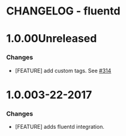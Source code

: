 # CHANGELOG - fluentd

1.0.00Unreleased
==================

### Changes

* [FEATURE] add custom tags. See [#314][]


1.0.003-22-2017
==================

### Changes

* [FEATURE] adds fluentd integration.

<!--- The following link definition list is generated by PimpMyChangelog --->
[#314]: https://github.com/DataDog/integrations-core/issues/314